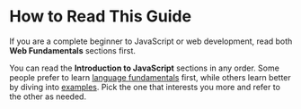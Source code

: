 # How to Read This Guide

If you are a complete beginner to JavaScript or web development, read both **Web Fundamentals** sections first.

You can read the **Introduction to JavaScript** sections in any order.  Some people prefer to learn [language fundamentals](contents/js_language_features.md) first, while others learn better by diving into [examples](contents/js_web_applications.md).  Pick the one that interests you more and refer to the other as needed.
